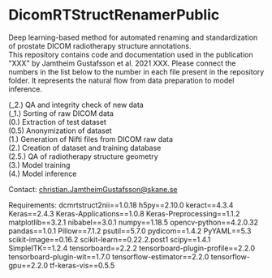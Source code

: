 # DicomRTStructRenamerPublic
Deep learning-based method for automated renaming and standardization of prostate DICOM radiotherapy structure annotations. \
This repository contains code and documentation used in the publication "XXX" by Jamtheim Gustafsson et al. 2021 XXX. Please connect the numbers in the list below to the number in each file present in the repository folder. It represents the natural flow from data preparation to model inference. 

(_2.) QA and integrity check of new data\
(_1.) Sorting of raw DICOM data\
(0.) Extraction of test dataset\
(0.5) Anonymization of dataset \
(1.) Generation of Nifti files from DICOM raw data\
(2.) Creation of dataset and training database\
(2.5.) QA of radiotherapy structure geometry\
(3.) Model training\
(4.) Model inference

Contact: christian.JamtheimGustafsson@skane.se

Requirements:
dcmrtstruct2nii==1.0.18
h5py==2.10.0
keract==4.3.4
Keras==2.4.3
Keras-Applications==1.0.8
Keras-Preprocessing==1.1.2
matplotlib==3.2.1
nibabel==3.0.1
numpy==1.18.5
opencv-python==4.2.0.32
pandas==1.0.1
Pillow==7.1.2
psutil==5.7.0
pydicom==1.4.2
PyYAML==5.3
scikit-image==0.16.2
scikit-learn==0.22.2.post1
scipy==1.4.1
SimpleITK==1.2.4
tensorboard==2.2.2
tensorboard-plugin-profile==2.2.0
tensorboard-plugin-wit==1.7.0
tensorflow-estimator==2.2.0
tensorflow-gpu==2.2.0
tf-keras-vis==0.5.5
